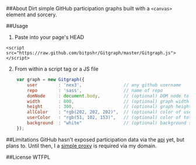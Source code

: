 ##About
Dirt simple GitHub participation graphs built with a `<canvas>` element and sorcery.

##Usage
1. Paste into your page's HEAD
```console
<script src="https://raw.github.com/bitpshr/Gitgraph/master/Gitgraph.js"></script>
```

2. From within a script tag or a JS file
```javascript
    var graph = new Gitgraph({ 
        user        : 'nex3',                // any github username
        repo        : 'sass',                // name of repo
        domNode     : document.body,         // (optional) DOM node to attach to 
        width       : 800,                   // (optional) graph width
        height      : 300,                   // (optional) graph height
        allColor    : "rgb(202, 202, 202)",  // (optional) color of user's participation
        userColor   : "rgb(51, 102, 153)",   // (optional) color of total participation
        background  : "white"                // (optional) background styles
    });
```

##Limitations
GitHub hasn't exposed participation data via the [api](http://developer.github.com/v3/) yet, but plans to. Until then, I a [simple proxy](http://benalman.com/code/projects/php-simple-proxy/docs/files/ba-simple-proxy-php.html) is required via my domain.

##License
WTFPL